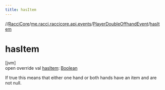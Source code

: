 ```yaml
---
title: hasItem
---
```

//[RacciCore](../../../index.html)/[me.racci.raccicore.api.events](../index.html)/[PlayerDoubleOffhandEvent](index.html)/[hasItem](has-item.html)



# hasItem



[jvm]\
open override val [hasItem](has-item.html): [Boolean](https://kotlinlang.org/api/latest/jvm/stdlib/kotlin/-boolean/index.html)



If true this means that either one hand or both hands have an item and are not null.




